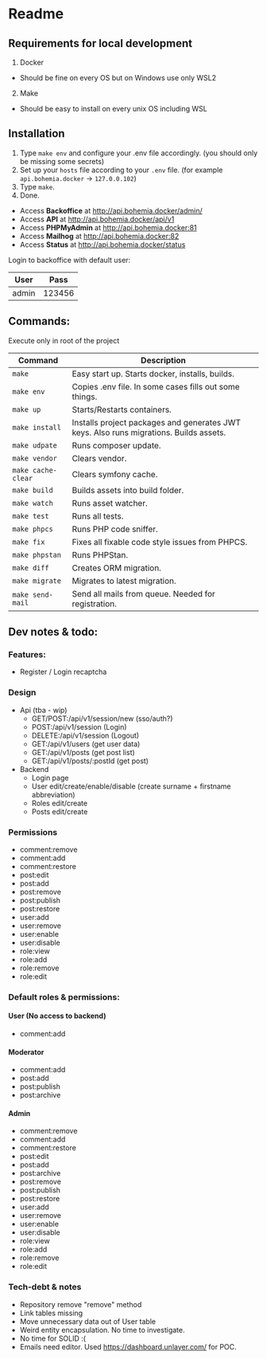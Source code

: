 # Readme

## Requirements for local development

1) Docker
  * Should be fine on every OS but on Windows use only WSL2
2) Make
  * Should be easy to install on every unix OS including WSL

## Installation

1) Type `make env` and configure your .env file accordingly. (you should only be missing some secrets)
2) Set up your `hosts` file according to your `.env` file. (for example `api.bohemia.docker` -> `127.0.0.102`)
3) Type `make`.
4) Done.

* Access **Backoffice** at <http://api.bohemia.docker/admin/>
* Access **API** at <http://api.bohemia.docker/api/v1>
* Access **PHPMyAdmin** at <http://api.bohemia.docker:81>
* Access **Mailhog** at <http://api.bohemia.docker:82>
* Access **Status** at <http://api.bohemia.docker/status>

Login to backoffice with default user:

| User  | Pass   |
|-------|--------|
| admin | 123456 |

## Commands:

Execute only in root of the project

| Command            | Description                                                                            |
|--------------------|----------------------------------------------------------------------------------------|
| `make`             | Easy start up. Starts docker, installs, builds.                                        |
| `make env`         | Copies .env file. In some cases fills out some things.                                 |
| `make up`          | Starts/Restarts containers.                                                            |
| `make install`     | Installs project packages and generates JWT keys. Also runs migrations. Builds assets. |
| `make udpate`      | Runs composer update.                                                                  |
| `make vendor`      | Clears vendor.                                                                         |
| `make cache-clear` | Clears symfony cache.                                                                  |
| `make build`       | Builds assets into build folder.                                                       |
| `make watch`       | Runs asset watcher.                                                                    |
| `make test`        | Runs all tests.                                                                        |
| `make phpcs`       | Runs PHP code sniffer.                                                                 |
| `make fix`         | Fixes all fixable code style issues from PHPCS.                                        |
| `make phpstan`     | Runs PHPStan.                                                                          |
| `make diff`        | Creates ORM migration.                                                                 |
| `make migrate`     | Migrates to latest migration.                                                          |
| `make send-mail`   | Send all mails from queue. Needed for registration.                                    |

## Dev notes & todo:

### Features:

* Register / Login recaptcha

### Design

* Api (tba - wip)
  * GET/POST:/api/v1/session/new (sso/auth?)
  * POST:/api/v1/session (Login)
  * DELETE:/api/v1/session (Logout)
  * GET:/api/v1/users (get user data)
  * GET:/api/v1/posts (get post list)
  * GET:/api/v1/posts/:postId (get post)
* Backend
  * Login page
  * User edit/create/enable/disable (create surname + firstname abbreviation)
  * Roles edit/create
  * Posts edit/create

### Permissions

* comment:remove
* comment:add
* comment:restore
* post:edit
* post:add
* post:remove
* post:publish
* post:restore
* user:add
* user:remove
* user:enable
* user:disable
* role:view
* role:add
* role:remove
* role:edit

### Default roles & permissions:

#### User (No access to backend)

* comment:add

#### Moderator

* comment:add
* post:add
* post:publish
* post:archive

#### Admin

* comment:remove
* comment:add
* comment:restore
* post:edit
* post:add
* post:archive
* post:remove
* post:publish
* post:restore
* user:add
* user:remove
* user:enable
* user:disable
* role:view
* role:add
* role:remove
* role:edit

### Tech-debt & notes

* Repository remove "remove" method
* Link tables missing
* Move unnecessary data out of User table
* Weird entity encapsulation. No time to investigate.
* No time for SOLID :(
* Emails need editor. Used https://dashboard.unlayer.com/ for POC.
